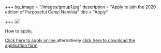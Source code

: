 +++
bg_image = "/images/group1.jpg"
description = "Apply to join the 2020 edition of Purposeful Camp Namibia"
title = "Apply"

+++
![](/images/pcn_flyer.jpg)

How to apply;

[Click here to apply online ](https://forms.gle/ECYWxhXa2Un2nfgY8 "Online Application Form") alternatively [click here to download the application form](images/pcnapp.pdf "Offline Application Form")